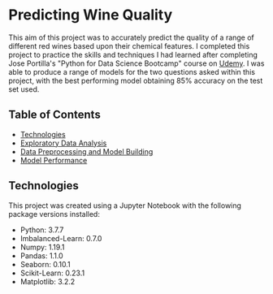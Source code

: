 # Predicting Wine Quality

This aim of this project was to accurately predict the quality of a range of different red wines based upon their chemical features. I completed this project to practice the skills and techniques I had learned after completing Jose Portilla's "Python for Data Science Bootcamp" course on [Udemy](https://www.udemy.com/course/python-for-data-science-and-machine-learning-bootcamp/learn/lecture/17739846?start=0). I was able to produce a range of models for the two questions asked within this project, with the best performing model obtaining 85% accuracy on the test set used.

## Table of Contents

* [Technologies](#technologies)
* [Exploratory Data Analysis](#exploratory_data_analysis)
* [Data Preprocessing and Model Building](#data_preprocessing_and_model_building)
* [Model Performance](#model_performance)

## Technologies

This project was created using a Jupyter Notebook with the following package versions installed:

* Python: 3.7.7
* Imbalanced-Learn: 0.7.0
* Numpy: 1.19.1
* Pandas: 1.1.0
* Seaborn: 0.10.1
* Scikit-Learn: 0.23.1
* Matplotlib: 3.2.2

